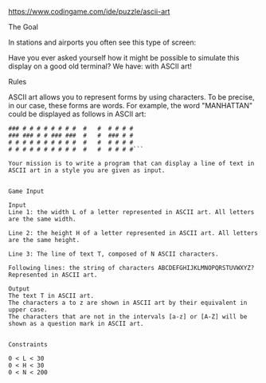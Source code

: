 https://www.codingame.com/ide/puzzle/ascii-art

The Goal

In stations and airports you often see this type of screen:

Have you ever asked yourself how it might be possible to simulate this display on a good old terminal? We have: with ASCII art!


Rules

ASCII art allows you to represent forms by using characters. To be precise, in our case, these forms are words. For example, the word "MANHATTAN" could be displayed as follows in ASCII art:

 
```# #  #  ### # #  #  ### ###  #  ###
### # # # # # # # #  #   #  # # # #
### ### # # ### ###  #   #  ### # #
# # # # # # # # # #  #   #  # # # #
# # # # # # # # # #  #   #  # # # #```
 
Your mission is to write a program that can display a line of text in ASCII art in a style you are given as input.


Game Input

Input
Line 1: the width L of a letter represented in ASCII art. All letters are the same width.

Line 2: the height H of a letter represented in ASCII art. All letters are the same height.

Line 3: The line of text T, composed of N ASCII characters.

Following lines: the string of characters ABCDEFGHIJKLMNOPQRSTUVWXYZ? Represented in ASCII art.

Output
The text T in ASCII art.
The characters a to z are shown in ASCII art by their equivalent in upper case.
The characters that are not in the intervals [a-z] or [A-Z] will be shown as a question mark in ASCII art.


Constraints

0 < L < 30
0 < H < 30
0 < N < 200
